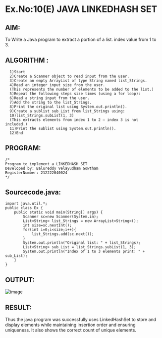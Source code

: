 # Ex.No:10(E)  JAVA LINKEDHASH SET

## AIM:
To Write a Java program to extract a portion of a list. index value from 1 to 3.

## ALGORITHM :
```
  1)Start
  2)Create a Scanner object to read input from the user.
  3)Create an empty ArrayList of type String named list_Strings.
  4)Read an integer input size from the user.
  (This represents the number of elements to be added to the list.)
  5)Repeat the following steps size times (using a for loop):
  6)Read a string input from the user.
  7)Add the string to the list_Strings.
  8)Print the original list using System.out.println().
  9)Create a sublist sub_List from list_Strings using:
  10)list_Strings.subList(1, 3)
  (This extracts elements from index 1 to 2 — index 3 is not included.)
  11)Print the sublist using System.out.println().
  12)End

```



## PROGRAM:
 ```
/*
Program to implement a LINKEDHASH SET
Developed by: Balureddy Velayudham Gowtham
RegisterNumber: 212222040024
*/
```

## Sourcecode.java:
```
import java.util.*;
public class Ex {
    public static void main(String[] args) {
        Scanner sc=new Scanner(System.in);
        List<String> list_Strings = new ArrayList<String>();
        int size=sc.nextInt();
        for(int i=0;i<size;i++){
            list_Strings.add(sc.next());
        }
        System.out.println("Original list: " + list_Strings);
        List<String> sub_List = list_Strings.subList(1, 3);
        System.out.println("Index of 1 to 3 elements print: " + sub_List);
    }
}
```



## OUTPUT:

![image](https://github.com/user-attachments/assets/5b1348a4-c224-4b03-bdcc-0243e11ea1de)


## RESULT:

Thus the java program was successfully uses LinkedHashSet to store and display elements while maintaining insertion order and ensuring uniqueness. It also shows the correct count of unique elements. 

